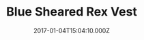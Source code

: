 ---
title: Blue Sheared Rex Vest
date: 2017-01-04T15:04:10.000Z
price: 300
sales_price: 125
categories: ["Vests"]
image: ["/img/uploads/2016/09/c2.png"]
---